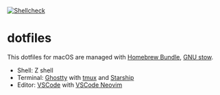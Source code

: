[![Shellcheck](https://github.com/yosukenakaguchi/dotfiles/actions/workflows/shellcheck.yaml/badge.svg)](https://github.com/yosukenakaguchi/dotfiles/actions/workflows/shellcheck.yaml)

# dotfiles

This dotfiles for macOS are managed with [Homebrew Bundle](https://github.com/Homebrew/homebrew-bundle), [GNU stow](https://www.gnu.org/software/stow/).

- Shell: Z shell
- Terminal: [Ghostty](https://ghostty.org/) with [tmux](https://github.com/tmux/tmux) and [Starship](https://starship.rs/)
- Editor: [VSCode](https://azure.microsoft.com/en-us/products/visual-studio-code/) with [VSCode Neovim](https://github.com/vscode-neovim/vscode-neovim)
